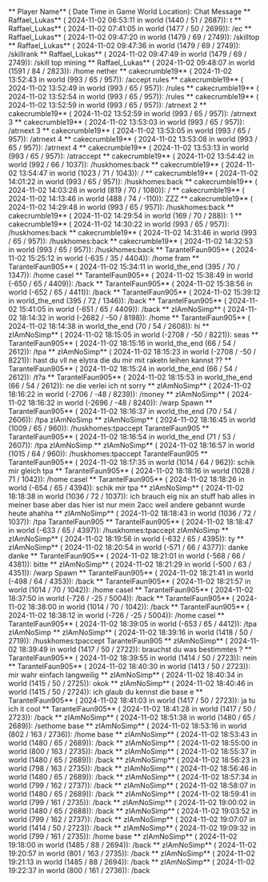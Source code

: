 ** Player Name** ( Date  Time in  Game World Location):  Chat Message
** Raffael_Lukas** ( 2024-11-02  06:53:11 in  world (1440 / 51 / 2687)): t
** Raffael_Lukas** ( 2024-11-02  07:41:05 in  world (1477 / 50 / 2699)): /ec
** Raffael_Lukas** ( 2024-11-02  09:47:20 in  world (1479 / 69 / 2749)): /skilltop
** Raffael_Lukas** ( 2024-11-02  09:47:36 in  world (1479 / 69 / 2749)): /skillrank
** Raffael_Lukas** ( 2024-11-02  09:47:49 in  world (1479 / 69 / 2749)): /skill top mining
** Raffael_Lukas** ( 2024-11-02  09:48:07 in  world (1591 / 84 / 2823)): /home nether
** cakecrumble19** ( 2024-11-02  13:52:43 in  world (993 / 65 / 957)): /accept rules
** cakecrumble19** ( 2024-11-02  13:52:49 in  world (993 / 65 / 957)): /rules
** cakecrumble19** ( 2024-11-02  13:52:54 in  world (993 / 65 / 957)): /rules
** cakecrumble19** ( 2024-11-02  13:52:59 in  world (993 / 65 / 957)): /atrnext 2
** cakecrumble19** ( 2024-11-02  13:52:59 in  world (993 / 65 / 957)): /atrnext 3
** cakecrumble19** ( 2024-11-02  13:53:03 in  world (993 / 65 / 957)): /atrnext 3
** cakecrumble19** ( 2024-11-02  13:53:05 in  world (993 / 65 / 957)): /atrnext 4
** cakecrumble19** ( 2024-11-02  13:53:08 in  world (993 / 65 / 957)): /atrnext 4
** cakecrumble19** ( 2024-11-02  13:53:13 in  world (993 / 65 / 957)): /atraccept
** cakecrumble19** ( 2024-11-02  13:54:42 in  world (992 / 66 / 1037)): /huskhomes:back
** cakecrumble19** ( 2024-11-02  13:54:47 in  world (1023 / 71 / 1043)): /
** cakecrumble19** ( 2024-11-02  14:01:22 in  world (993 / 65 / 957)): /huskhomes:back
** cakecrumble19** ( 2024-11-02  14:03:28 in  world (819 / 70 / 1080)): /
** cakecrumble19** ( 2024-11-02  14:13:46 in  world (488 / 74 / -110)): ZZZ
** cakecrumble19** ( 2024-11-02  14:29:48 in  world (993 / 65 / 957)): /huskhomes:back
** cakecrumble19** ( 2024-11-02  14:29:54 in  world (169 / 70 / 288)): 1
** cakecrumble19** ( 2024-11-02  14:30:22 in  world (993 / 65 / 957)): /huskhomes:back
** cakecrumble19** ( 2024-11-02  14:31:46 in  world (993 / 65 / 957)): /huskhomes:back
** cakecrumble19** ( 2024-11-02  14:32:53 in  world (993 / 65 / 957)): /huskhomes:back
** TarantelFaun905** ( 2024-11-02  15:25:12 in  world (-635 / 35 / 4404)): /home fram
** TarantelFaun905** ( 2024-11-02  15:34:11 in  world_the_end (395 / 70 / 1347)): /home casel
** TarantelFaun905** ( 2024-11-02  15:38:49 in  world (-650 / 65 / 4409)): /back
** TarantelFaun905** ( 2024-11-02  15:38:56 in  world (-652 / 65 / 4411)): /back
** TarantelFaun905** ( 2024-11-02  15:39:12 in  world_the_end (395 / 72 / 1346)): /back
** TarantelFaun905** ( 2024-11-02  15:41:05 in  world (-651 / 65 / 4409)): /back
** zIAmNoSimp** ( 2024-11-02  18:14:32 in  world (-2682 / -50 / 8198)): /home
** TarantelFaun905** ( 2024-11-02  18:14:38 in  world_the_end (70 / 54 / 2608)): hi
** zIAmNoSimp** ( 2024-11-02  18:15:05 in  world (-2708 / -50 / 8221)): seas
** TarantelFaun905** ( 2024-11-02  18:15:16 in  world_the_end (66 / 54 / 2612)): /tpa
** zIAmNoSimp** ( 2024-11-02  18:15:23 in  world (-2708 / -50 / 8221)): hast du vll ne elytra die du mir mit raketn leihen kannst ??
** TarantelFaun905** ( 2024-11-02  18:15:24 in  world_the_end (66 / 54 / 2612)): /t?a
** TarantelFaun905** ( 2024-11-02  18:15:53 in  world_the_end (66 / 54 / 2612)): ne die verlei ich nt sorry
** zIAmNoSimp** ( 2024-11-02  18:16:22 in  world (-2706 / -48 / 8239)): /money
** zIAmNoSimp** ( 2024-11-02  18:16:32 in  world (-2696 / -48 / 8240)): /warp Spawn
** TarantelFaun905** ( 2024-11-02  18:16:37 in  world_the_end (70 / 54 / 2606)): /tpa zIAmNoSimp
** zIAmNoSimp** ( 2024-11-02  18:16:45 in  world (1009 / 65 / 960)): /huskhomes:tpaccept TarantelFaun905
** TarantelFaun905** ( 2024-11-02  18:16:54 in  world_the_end (71 / 53 / 2607)): /tpa zIAmNoSimp
** zIAmNoSimp** ( 2024-11-02  18:16:57 in  world (1015 / 64 / 960)): /huskhomes:tpaccept TarantelFaun905
** TarantelFaun905** ( 2024-11-02  18:17:35 in  world (1014 / 64 / 962)): schik mir gleich tpa
** TarantelFaun905** ( 2024-11-02  18:18:16 in  world (1028 / 71 / 1042)): /home casel
** TarantelFaun905** ( 2024-11-02  18:18:26 in  world (-654 / 65 / 4394)): schik mir tpa
** zIAmNoSimp** ( 2024-11-02  18:18:38 in  world (1036 / 72 / 1037)): ich brauch eig nix an stuff hab alles in meiner base aber das hier ist nur mein 2acc weil andere gebannt wurde heute ahahha
** zIAmNoSimp** ( 2024-11-02  18:18:43 in  world (1036 / 72 / 1037)): /tpa TarantelFaun905
** TarantelFaun905** ( 2024-11-02  18:18:47 in  world (-633 / 65 / 4397)): /huskhomes:tpaccept zIAmNoSimp
** zIAmNoSimp** ( 2024-11-02  18:19:56 in  world (-632 / 65 / 4395)): ty
** zIAmNoSimp** ( 2024-11-02  18:20:54 in  world (-571 / 66 / 4377)): danke danke
** TarantelFaun905** ( 2024-11-02  18:21:01 in  world (-568 / 66 / 4381)): bitte
** zIAmNoSimp** ( 2024-11-02  18:21:29 in  world (-500 / 63 / 4351)): /warp Spawn
** TarantelFaun905** ( 2024-11-02  18:21:41 in  world (-498 / 64 / 4353)): /back
** TarantelFaun905** ( 2024-11-02  18:21:57 in  world (1014 / 70 / 1042)): /home casel
** TarantelFaun905** ( 2024-11-02  18:37:50 in  world (-726 / -25 / 5004)): /back
** TarantelFaun905** ( 2024-11-02  18:38:00 in  world (1014 / 70 / 1042)): /back
** TarantelFaun905** ( 2024-11-02  18:38:12 in  world (-726 / -25 / 5004)): /home casel
** TarantelFaun905** ( 2024-11-02  18:39:05 in  world (-653 / 65 / 4412)): /tpa zIAmNoSimp
** zIAmNoSimp** ( 2024-11-02  18:39:16 in  world (1418 / 50 / 2719)): /huskhomes:tpaccept TarantelFaun905
** zIAmNoSimp** ( 2024-11-02  18:39:49 in  world (1417 / 50 / 2722)): brauchst du was bestimmtes ?
** TarantelFaun905** ( 2024-11-02  18:39:55 in  world (1414 / 50 / 2723)): nein
** TarantelFaun905** ( 2024-11-02  18:40:30 in  world (1413 / 50 / 2723)): mir wahr einfach langweilig
** zIAmNoSimp** ( 2024-11-02  18:40:34 in  world (1415 / 50 / 2725)): okok
** zIAmNoSimp** ( 2024-11-02  18:40:46 in  world (1415 / 50 / 2724)): ich glaub du kennst die base e
** TarantelFaun905** ( 2024-11-02  18:41:03 in  world (1417 / 50 / 2723)): ja tu ich it cool
** TarantelFaun905** ( 2024-11-02  18:41:28 in  world (1417 / 50 / 2723)): /back
** zIAmNoSimp** ( 2024-11-02  18:51:38 in  world (1480 / 65 / 2689)): /sethome base
** zIAmNoSimp** ( 2024-11-02  18:53:16 in  world (802 / 163 / 2736)): /home base
** zIAmNoSimp** ( 2024-11-02  18:53:43 in  world (1480 / 65 / 2689)): /back
** zIAmNoSimp** ( 2024-11-02  18:55:00 in  world (800 / 163 / 2735)): /back
** zIAmNoSimp** ( 2024-11-02  18:55:37 in  world (1480 / 65 / 2689)): /back
** zIAmNoSimp** ( 2024-11-02  18:56:23 in  world (798 / 163 / 2735)): /back
** zIAmNoSimp** ( 2024-11-02  18:56:46 in  world (1480 / 65 / 2689)): /back
** zIAmNoSimp** ( 2024-11-02  18:57:34 in  world (799 / 162 / 2737)): /back
** zIAmNoSimp** ( 2024-11-02  18:58:07 in  world (1480 / 65 / 2689)): /back
** zIAmNoSimp** ( 2024-11-02  18:59:41 in  world (799 / 161 / 2735)): /back
** zIAmNoSimp** ( 2024-11-02  19:00:02 in  world (1480 / 65 / 2688)): /back
** zIAmNoSimp** ( 2024-11-02  19:03:52 in  world (799 / 162 / 2737)): /back
** zIAmNoSimp** ( 2024-11-02  19:07:07 in  world (1414 / 50 / 2723)): /back
** zIAmNoSimp** ( 2024-11-02  19:09:32 in  world (799 / 161 / 2735)): /home base
** zIAmNoSimp** ( 2024-11-02  19:18:00 in  world (1485 / 88 / 2694)): /back
** zIAmNoSimp** ( 2024-11-02  19:20:57 in  world (801 / 163 / 2735)): /back
** zIAmNoSimp** ( 2024-11-02  19:21:13 in  world (1485 / 88 / 2694)): /back
** zIAmNoSimp** ( 2024-11-02  19:22:37 in  world (800 / 161 / 2736)): /back
